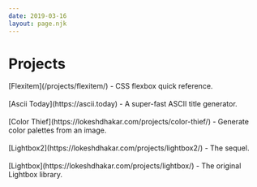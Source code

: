 ```yaml
---
date: 2019-03-16
layout: page.njk
---
```


<h1 class="page-title">Projects</h1>

<ul class="project-list">
  <li><span class="project-title">[Flexitem](/projects/flexitem/)</span> - CSS flexbox quick reference.</li>
  <li><span class="project-title">[Ascii Today](https://ascii.today)</span> - A super-fast ASCII title generator.</li>
  <li><span class="project-title">[Color Thief](https://lokeshdhakar.com/projects/color-thief/)</span> - Generate color palettes from an image.</li>
  <li><span class="project-title">[Lightbox2](https://lokeshdhakar.com/projects/lightbox2/)</span> - The sequel.</li>
  <li><span class="project-title">[Lightbox](https://lokeshdhakar.com/projects/lightbox/)</span> - The original Lightbox library.</li>
</ul>

<style>
.project-list {
  padding-left: 0;
}

.project-list li {
  list-style: none;
  margin-left: 0;
  max-width: 36rem;
  margin-bottom: 0.6em;
  padding-bottom: 0.6rem;
  border-bottom: 1px solid var(--border-color-light);
}

.project-title a {
  color: var(--color);
  font-weight: var(--x-bold);
}
</style>

